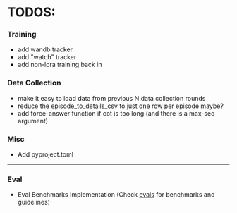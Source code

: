 # TODOS:

### Training
- add wandb tracker
- add "watch" tracker
- add non-lora training back in

### Data Collection
- make it easy to load data from previous N data collection rounds
- reduce the episode_to_details_csv to just one row per episode maybe?
- add force-answer function if cot is too long (and there is a max-seq argument)

### Misc
- Add pyproject.toml

---

### Eval
- Eval Benchmarks Implementation (Check [evals](evals/README.md) for benchmarks and guidelines)